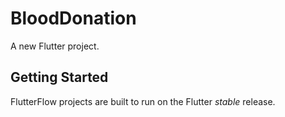 # BloodDonation

A new Flutter project.

## Getting Started

FlutterFlow projects are built to run on the Flutter _stable_ release.
